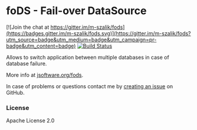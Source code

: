 foDS - Fail-over DataSource
===========================

[![Join the chat at https://gitter.im/m-szalik/fods](https://badges.gitter.im/m-szalik/fods.svg)](https://gitter.im/m-szalik/fods?utm_source=badge&utm_medium=badge&utm_campaign=pr-badge&utm_content=badge)
[![Build Status](https://travis-ci.org/m-szalik/fods.svg?branch=master)](https://travis-ci.org/m-szalik/fods)

Allows to switch application between multiple databases in case of database failure.

More info at [jsoftware.org/fods](http://jsoftware.org/fods).

In case of problems or questions contact me by [creating an issue](https://github.com/m-szalik/fods/issues/new) on GitHub.

### License
Apache License 2.0